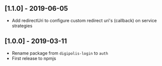 ## [1.1.0] - 2019-06-05
- Add redirectUri to configure custom redirect uri's (callback) on service strategies

## [1.0.0] - 2019-03-11
- Rename package from `digipolis-login` to `auth`
- First release to npmjs

